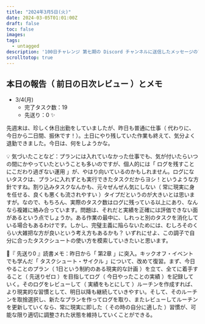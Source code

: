 ```yaml
---
title: "2024年3月5日(火)"
date: 2024-03-05T01:01:00Z
draft: false
toc: false
images:
tags: 
  - untagged
description: '100日チャレンジ 第七期の Discord チャンネルに送信したメッセージのアーカイブ'
scrolltotop: true
---
```


## 本日の報告（ 前日の日次レビュー ）とメモ

- 3/4(月)
  - 完了タスク数：19
  - 先送り：0 ✨

先週末は、珍しく休日出勤をしていましたが、昨日も普通に仕事（ 代わりに、今日から二日間、振休です！）。土日にやり残していた作業も終えて、気分よく退勤できました。今日は、何をしようかな。

💡 気づいたことなど：プランには入れていなかった仕事でも、気が付いたらいつの間にかやっていたということも多いのですが、個人的には「 ログを残すことにこだわり過ぎない運用 」が、やはり向いているのかもしれません。ログにないタスクは、プランに入れずとも実行できたタスクだからヨシ！というような方針ですね。割り込みタスクなんかも、元々ぜんぜん気にしない（ 常に現実に身を任せる、良くも悪くも流されやすい ）タイプだというのが大きいとは思いますが。なので、もちろん、実際のタスク数はログに残っている以上にあり、なんなら複雑に絡み合っています。問題は、それだと実績を正確には評価できない面があるという点でしょうか。ある作業の最中に、しれっと別のタスクを消化している場合もあるわけです。しかし、完璧主義に陥らないためには、むしろそのくらい大雑把な方が良いという考え方もあるかも？ いずれにせよ、この調子で自分に合ったタスクシュートの使い方を模索していきたいと思います。

🔖『 先送り0 』読書メモ：昨日から「 第2章 」に突入。キックオフ・イベントでも学んだ「 タスクシュート・サイクル 」について、改めて復習。まず、今日やることのプラン（ 1日という制約のある現実的な計画 ）を立て、全てに着手すること（ 先送りゼロ ）を目指してログ（ 今日やったことの実績 ）を記録していく。そのログをレビューして（ 実績をもとにして ）ルーチンを作成すれば、より現実的な習慣として、明日以降も継続していきやすい。そして、そのルーチンを取捨選択し、新たなプランを作ってログを取り、またレビューしてルーチンを更新していくなら、常に現実に即した（ その時の自分に適した ）習慣が、可能な限り適切に調整された状態を維持していくことができる。
